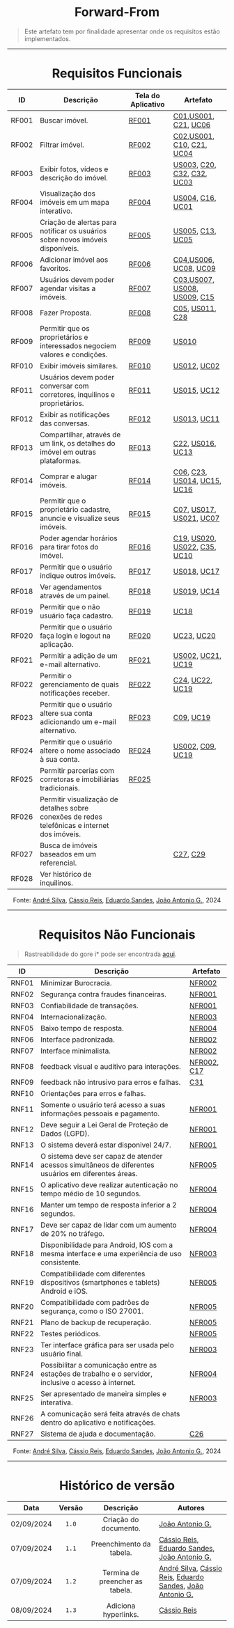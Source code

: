 <center>

# Forward-From

</center>

> Este artefato tem por finalidade apresentar onde os requisitos estão implementados.

---

<center>

# Requisitos Funcionais

</center>

<div style="margin: 0 auto; width: fit-content;">

| ID    | Descrição                                                                                     | Tela do Aplicativo                                                                                                 | Artefato                                                                                                                                                                                                                                                                                                                                                                       |
| ----- | --------------------------------------------------------------------------------------------- | ------------------------------------------------------------------------------------------------------------------ | ------------------------------------------------------------------------------------------------------------------------------------------------------------------------------------------------------------------------------------------------------------------------------------------------------------------------------------------------------------------------------ |
| RF001 | Buscar imóvel.                                                                                | [RF001](Modulo-3/validacao.md#rf001-buscar-imóvel)                                                                 | [C01](Modulo-2/v2-cenario.md#c01-acessar-lista-de-imóveis),[US001](Modulo-2/v2-agil-historias-de-usuario.md#us001-buscar-imóvel), [C21](Modulo-2/v2-cenario.md#c21-buscar-imóveis-por-palavras-chave), [UC06](Modulo-2/casos-uso.md#uc06-buscar-imóvel)                                                                                                                        |
| RF002 | Filtrar imóvel.                                                                               | [RF002](Modulo-3/validacao.md#rf002-filtrar-imóvel)                                                                | [C02](Modulo-2/v2-cenario.md#c02-filtrar-imóveis-por-preço),[US001](Modulo-2/v2-agil-historias-de-usuario.md#us001-buscar-imóvel), [C10](Modulo-2/v2-cenario.md#c10-filtrar-imóveis-por-localização), [C21](Modulo-2/v2-cenario.md#c21-buscar-imóveis-por-palavras-chave), [UC04](Modulo-2/casos-uso.md#uc04-usar-filtro)                                                      |
| RF003 | Exibir fotos, vídeos e descrição do imóvel.                                                   | [RF003](Modulo-3/validacao.md#rf003-exibir-fotos-vídeos-e-descrição-do-imóvel)                                     | [US003](Modulo-2/v2-agil-historias-de-usuario.md#us003-detalhes-do-imóvel), [C20](Modulo-2/v2-cenario.md#c20-verificar-disponibilidade-de-imóvel), [C32](Modulo-2/v2-cenario.md#c32-solicitar-informações-adicionais-sobre-imóvel), [C32](Modulo-2/v2-cenario.md#c32-solicitar-informações-adicionais-sobre-imóvel), [UC03](Modulo-2/casos-uso.md#uc03-ver-detalhes-do-imóvel) |
| RF004 | Visualização dos imóveis em um mapa interativo.                                               | [RF004](Modulo-3/validacao.md#rf004-visualização-dos-imóveis-em-um-mapa-interativo)                                | [US004](Modulo-2/v2-agil-historias-de-usuario.md#us004-visualização-de-imóvel-em-mapa-interativo), [C16](Modulo-2/v2-cenario.md#c16-visualizar-fotos-do-imóvel), [UC01](Modulo-2/casos-uso.md#uc01-ver-mapa-interativo)                                                                                                                                                        |
| RF005 | Criação de alertas para notificar os usuários sobre novos imóveis disponíveis.                | [RF005](Modulo-3/validacao.md#rf005-criação-de-alertas-para-notificar-os-usuários-sobre-novos-imóveis-disponíveis) | [US005](Modulo-2/v2-agil-historias-de-usuario.md#us005-criação-de-alertas-para-novos-imóveis), [C13](Modulo-2/v2-cenario.md#c13-receber-notificações-de-novos-imóveis), [UC05](Modulo-2/casos-uso.md#uc05-criar-alertas)                                                                                                                                                       |
| RF006 | Adicionar imóvel aos favoritos.                                                               | [RF006](Modulo-3/validacao.md#rf006-adicionar-imóvel-aos-favoritos)                                                | [C04](Modulo-2/v2-cenario.md#c04-favoritar-imóvel),[US006](Modulo-2/v2-agil-historias-de-usuario.md#us006-lista-de-imóveis-favoritos), [UC08](Modulo-2/casos-uso.md#uc08-criar-lista-de-favorito), [UC09](Modulo-2/casos-uso.md#uc09-fazer-proposta)                                                                                                                           |
| RF007 | Usuários devem poder agendar visitas a imóveis.                                               | [RF007](Modulo-3/validacao.md#rf007-usuários-devem-poder-agendar-visitas-a-imóveis)                                | [C03](Modulo-2/v2-cenario.md#c03-agendar-visita-a-imóvel),[US007](Modulo-2/v2-agil-historias-de-usuario.md#us007-agendamento-de-visitas), [US008](Modulo-2/v2-agil-historias-de-usuario.md#us008-solicitação-de-encaixe), [US009](Modulo-2/v2-agil-historias-de-usuario.md#us009-cancelamento-de-visita), [C15](Modulo-2/v2-cenario.md#c15-cancelar-proposta-de-aluguel)       |
| RF008 | Fazer Proposta.                                                                               | [RF008](Modulo-3/validacao.md#rf008-fazer-proposta)                                                                | [C05](Modulo-2/v2-cenario.md#c05-enviar-proposta-de-aluguel), [US011](Modulo-2/v2-agil-historias-de-usuario.md#us011-gerenciar-propostas), [C28](Modulo-2/v2-cenario.md#c28-receber-propostas-de-aluguel-proprietário)                                                                                                                                                         |
| RF009 | Permitir que os proprietários e interessados negociem valores e condições.                    | [RF009](Modulo-3/validacao.md#rf009-permitir-que-os-proprietários-e-interessados-negociem-valores-e-condições)     | [US010](Modulo-2/v2-agil-historias-de-usuario.md#us010-proposta-customizada)                                                                                                                                                                                                                                                                                                   |
| RF010 | Exibir imóveis similares.                                                                     | [RF010](Modulo-3/validacao.md#rf010-exibir-imóveis-similares)                                                      | [US012](Modulo-2/v2-agil-historias-de-usuario.md#us012-recomendações-de-imóveis), [UC02](Modulo-2/casos-uso.md#uc02-exibir-imóveis-similares)                                                                                                                                                                                                                                  |
| RF011 | Usuários devem poder conversar com corretores, inquilinos e proprietários.                    | [RF011](Modulo-3/validacao.md#rf011-usuários-devem-poder-conversar-com-corretores-inquilinos-e-proprietários)      | [US015](Modulo-2/v2-agil-historias-de-usuario.md#us015-conversas-entre-usuários), [UC12](Modulo-2/casos-uso.md#uc12-conversar-com-o-corretor-eou-proprietário)                                                                                                                                                                                                                 |
| RF012 | Exibir as notificações das conversas.                                                         | [RF012](Modulo-3/validacao.md)                                                                                     | [US013](Modulo-2/v2-agil-historias-de-usuario.md#us013-notificação-de-mensagens), [UC11](Modulo-2/casos-uso.md#uc11-ver-notificação-da-conversa)                                                                                                                                                                                                                               |
| RF013 | Compartilhar, através de um link, os detalhes do imóvel em outras plataformas.                | [RF013](Modulo-3/validacao.md#rf013-compartilhar-através-de-um-link-os-detalhes-do-imóvel-em-outras-plataformas)   | [C22](Modulo-2/v2-cenario.md#c22-compartilhar-imóvel-com-amigos), [US016](Modulo-2/v2-agil-historias-de-usuario.md#us016-compartilhamento-de-detalhes-do-imóvel), [UC13](Modulo-2/casos-uso.md#uc13-compartilhar-link-de-imóveis)                                                                                                                                              |
| RF014 | Comprar e alugar imóveis.                                                                     | [RF014](Modulo-3/validacao.md)                                                                                     | [C06](Modulo-2/v2-cenario.md#c06-realizar-pagamento-do-aluguel), [C23](Modulo-2/v2-cenario.md#c23-cadastrar-forma-de-pagamento), [US014](Modulo-2/v2-agil-historias-de-usuario.md#us014-compraralugar-imóvel), [UC15](Modulo-2/casos-uso.md#uc15-alugar-imóvel), [UC16](Modulo-2/casos-uso.md#uc16-comprar-imóvel)                                                             |
| RF015 | Permitir que o proprietário cadastre, anuncie e visualize seus imóveis.                       | [RF015](Modulo-3/validacao.md#rf015-permitir-que-o-proprietário-cadastre-anuncie-e-visualize-seus-imóveis)         | [C07](Modulo-2/v2-cenario.md#c07-cadastrar-imóvel-para-alugar), [US017](Modulo-2/v2-agil-historias-de-usuario.md#us017-cadastro-e-anúncio-de-imóveis), [US021](Modulo-2/v2-agil-historias-de-usuario.md#us021-ver-meus-imóveis), [UC07](Modulo-2/casos-uso.md#uc07-cadastrar-imóvel)                                                                                           |
| RF016 | Poder agendar horários para tirar fotos do imóvel.                                            | [RF016](Modulo-3/validacao.md#rf016-poder-agendar-horários-para-tirar-fotos-do-imóvel)                             | [C19](Modulo-2/v2-cenario.md#c19-reagendar-visita), [US020](Modulo-2/v2-agil-historias-de-usuario.md#us020-agendamento-de-fotos), [US022](Modulo-2/v2-agil-historias-de-usuario.md#us022-cancelamento-de-propostas), [C35](Modulo-2/v2-cenario.md#c35-atualizar-fotos-do-imóvel-proprietário), [UC10](Modulo-2/casos-uso.md#uc10-agendar-horário-para-tirar-foto-do-imóvel)    |
| RF017 | Permitir que o usuário indique outros imóveis.                                                | [RF017](Modulo-3/validacao.md#rf017-permitir-que-o-usuário-indique-outros-imóveis)                                 | [US018](Modulo-2/v2-agil-historias-de-usuario.md#us018-indicação-de-imóveis), [UC17](Modulo-2/casos-uso.md#uc17-indicar-imóvel)                                                                                                                                                                                                                                                |
| RF018 | Ver agendamentos através de um painel.                                                        | [RF018](Modulo-3/validacao.md#rf018-ver-agendamentos-através-de-um-painel)                                         | [US019](Modulo-2/v2-agil-historias-de-usuario.md#us019-ver-agendamentos), [UC14](Modulo-2/casos-uso.md#uc14-ver-agendamentos)                                                                                                                                                                                                                                                  |
| RF019 | Permitir que o não usuário faça cadastro.                                                     | [RF019](Modulo-3/validacao.md#rf019-permitir-que-o-não-usuário-faça-cadastro)                                      | [UC18](Modulo-2/casos-uso.md#uc18-fazer-cadastro)                                                                                                                                                                                                                                                                                                                              |
| RF020 | Permitir que o usuário faça login e logout na aplicação.                                      | [RF020](Modulo-3/validacao.md#rf020-permitir-que-o-usuário-faça-login-e-logout-na-aplicação)                       | [UC23](Modulo-2/casos-uso.md#uc23-sair-da-conta), [UC20](Modulo-2/casos-uso.md#uc20-fazer-login)                                                                                                                                                                                                                                                                               |
| RF021 | Permitir a adição de um e-mail alternativo.                                                   | [RF021](Modulo-3/validacao.md#rf021-permitir-a-adição-de-um-e-mail-alternativo)                                    | [US002](Modulo-2/v2-agil-historias-de-usuario.md#us002-gerenciar-conta), [UC21](Modulo-2/casos-uso.md#uc21-adicionar-email-alternativo), [UC19](Modulo-2/casos-uso.md#uc19-alterar-conta)                                                                                                                                                                                      |
| RF022 | Permitir o gerenciamento de quais notificações receber.                                       | [RF022](Modulo-3/validacao.md#rf022-permitir-o-gerenciamento-de-quais-notificações-receber)                        | [C24](Modulo-2/v2-cenario.md#c24-receber-notificações-de-pagamentos), [UC22](Modulo-2/casos-uso.md#uc22-gerenciar-notificações), [UC19](Modulo-2/casos-uso.md#uc19-alterar-conta)                                                                                                                                                                                              |
| RF023 | Permitir que o usuário altere sua conta adicionando um e-mail alternativo.                    | [RF023](Modulo-3/validacao.md)                                                                                     | [C09](Modulo-2/v2-cenario.md#c09-editar-perfil-de-usuário), [UC19](Modulo-2/casos-uso.md#uc19-alterar-conta)                                                                                                                                                                                                                                                                   |
| RF024 | Permitir que o usuário altere o nome associado à sua conta.                                   | [RF024](Modulo-3/validacao.md#rf024-permitir-que-o-usuário-altere-o-nome-associado-à-sua-conta)                    | [US002](Modulo-2/v2-agil-historias-de-usuario.md#us002-gerenciar-conta), [C09](Modulo-2/v2-cenario.md#c09-editar-perfil-de-usuário), [UC19](Modulo-2/casos-uso.md#uc19-alterar-conta)                                                                                                                                                                                          |
| RF025 | Permitir parcerias com corretoras e imobiliárias tradicionais.                                | [RF025](Modulo-3/validacao.md#rf025-permitir-parcerias-com-corretoras-e-imobiliárias-tradicionais)                 |                                                                                                                                                                                                                                                                                                                                                                                |
| RF026 | Permitir visualização de detalhes sobre conexões de redes telefônicas e internet dos imóveis. |                                                                                                                    |                                                                                                                                                                                                                                                                                                                                                                                |
| RF027 | Busca de imóveis baseados em um referencial.                                                  |                                                                                                                    | [C27](Modulo-2/v2-cenario.md#c27-atualizar-endereço-de-cobrança), [C29](Modulo-2/v2-cenario.md#c29-configurar-preferências-de-notificação)                                                                                                                                                                                                                                     |
| RF028 | Ver histórico de inquilinos.                                                                  |                                                                                                                    |                                                                                                                                                                                                                                                                                                                                                                                |

</div>

<center>

Fonte: [André Silva](https://github.com/Hunter104), [Cássio Reis](https://github.com/csreis72), [Eduardo Sandes](https://github.com/DiceRunner714), [João Antonio G.](https://github.com/joaoseisei), 2024

</center>

---

<center>

# Requisitos Não Funcionais

</center>

> Rastreabilidade do gore i\* pode ser encontrada [aqui](Modulo-3/gore-i.md#matriz-de-rastreabilidade).

<div style="margin: 0 auto; width: fit-content;">

| ID    | Descrição                                                                                             | Artefato                                                                                                                |
| ----- | ----------------------------------------------------------------------------------------------------- | ----------------------------------------------------------------------------------------------------------------------- |
| RNF01 | Minimizar Burocracia.                                                                                 | [NFR002](Modulo-2/nfr-framework.md#nfr002-usabilidade)                                                                  |
| RNF02 | Segurança contra fraudes financeiras.                                                                 | [NFR001](Modulo-2/nfr-framework.md#nfr001-confiabilidade)                                                               |
| RNF03 | Confiabilidade de transações.                                                                         | [NFR001](Modulo-2/nfr-framework.md#nfr001-confiabilidade)                                                               |
| RNF04 | Internacionalização.                                                                                  | [NFR003](Modulo-2/nfr-framework.md#nfr003-acessibilidade)                                                               |
| RNF05 | Baixo tempo de resposta.                                                                              | [NFR004](Modulo-2/nfr-framework.md#nfr004-performance)                                                                  |
| RNF06 | Interface padronizada.                                                                                | [NFR002](Modulo-2/nfr-framework.md#nfr002-usabilidade)                                                                  |
| RNF07 | Interface minimalista.                                                                                | [NFR002](Modulo-2/nfr-framework.md#nfr002-usabilidade)                                                                  |
| RNF08 | feedback visual e auditivo para interações.                                                           | [NFR002](Modulo-2/nfr-framework.md#nfr002-usabilidade), [C17](Modulo-2/v2-cenario.md#c17-receber-confirmação-de-visita) |
| RNF09 | feedback não intrusivo para erros e falhas.                                                           | [C31](Modulo-2/v2-cenario.md#c31-enviar-feedback-sobre-o-aplicativo)                                                    |
| RNF10 | Orientações para erros e falhas.                                                                      |                                                                                                                         |
| RNF11 | Somente o usuário terá acesso a suas informações pessoais e pagamento.                                | [NFR001](Modulo-2/nfr-framework.md#nfr001-confiabilidade)                                                               |
| RNF12 | Deve seguir a Lei Geral de Proteção de Dados (LGPD).                                                  | [NFR001](Modulo-2/nfr-framework.md#nfr001-confiabilidade)                                                               |
| RNF13 | O sistema deverá estar disponivel 24/7.                                                               | [NFR001](Modulo-2/nfr-framework.md#nfr001-confiabilidade)                                                               |
| RNF14 | O sistema deve ser capaz de atender acessos simultâneos de diferentes usuários em diferentes áreas.   | [NFR005](Modulo-2/nfr-framework.md#nfr005-suportabilidade)                                                              |
| RNF15 | O aplicativo deve realizar autenticação no tempo médio de 10 segundos.                                | [NFR004](Modulo-2/nfr-framework.md#nfr004-performance)                                                                  |
| RNF16 | Manter um tempo de resposta inferior a 2 segundos.                                                    | [NFR004](Modulo-2/nfr-framework.md#nfr004-performance)                                                                  |
| RNF17 | Deve ser capaz de lidar com um aumento de 20% no tráfego.                                             | [NFR004](Modulo-2/nfr-framework.md#nfr004-performance)                                                                  |
| RNF18 | Disponibilidade para Android, IOS com a mesma interface e uma experiência de uso consistente.         | [NFR003](Modulo-2/nfr-framework.md#nfr003-acessibilidade)                                                               |
| RNF19 | Compatibilidade com diferentes dispositivos (smartphones e tablets) Android e iOS.                    | [NFR005](Modulo-2/nfr-framework.md#nfr005-suportabilidade)                                                              |
| RNF20 | Compatibilidade com padrões de segurança, como o ISO 27001.                                           | [NFR005](Modulo-2/nfr-framework.md#nfr005-suportabilidade)                                                              |
| RNF21 | Plano de backup de recuperação.                                                                       | [NFR005](Modulo-2/nfr-framework.md#nfr005-suportabilidade)                                                              |
| RNF22 | Testes periódicos.                                                                                    | [NFR005](Modulo-2/nfr-framework.md#nfr005-suportabilidade)                                                              |
| RNF23 | Ter interface gráfica para ser usada pelo usuário final.                                              | [NFR003](Modulo-2/nfr-framework.md#nfr003-acessibilidade)                                                               |
| RNF24 | Possibilitar a comunicação entre as estações de trabalho e o servidor, inclusive o acesso à internet. | [NFR004](Modulo-2/nfr-framework.md#nfr004-performance)                                                                  |
| RNF25 | Ser apresentado de maneira simples e interativa.                                                      | [NFR003](Modulo-2/nfr-framework.md#nfr003-acessibilidade)                                                               |
| RNF26 | A comunicação será feita através de chats dentro do aplicativo e notificações.                        |                                                                                                                         |
| RNF27 | Sistema de ajuda e documentação.                                                                      | [C26](Modulo-2/v2-cenario.md#c26-acessar-suporte-ao-cliente)                                                            |

</div>

<center>

Fonte: [André Silva](https://github.com/Hunter104), [Cássio Reis](https://github.com/csreis72), [Eduardo Sandes](https://github.com/DiceRunner714), [João Antonio G.](https://github.com/joaoseisei), 2024

</center>

---

<center>

# Histórico de versão

</center>

<div style="margin: 0 auto; width: fit-content;">

|    Data    | Versão |            Descrição            | Autores                                                                                                                                                                                    |
| :--------: | :----: | :-----------------------------: | ------------------------------------------------------------------------------------------------------------------------------------------------------------------------------------------ |
| 02/09/2024 | `1.0`  |      Criação do documento.      | [João Antonio G.](https://github.com/joaoseisei)                                                                                                                                           |
| 07/09/2024 | `1.1`  |    Preenchimento da tabela.     | [Cássio Reis](https://github.com/csreis72), [Eduardo Sandes](https://github.com/DiceRunner), [João Antonio G.](https://github.com/joaoseisei)                                              |
| 07/09/2024 | `1.2`  | Termina de preencher as tabela. | [André Silva](https://github.com/Hunter104), [Cássio Reis](https://github.com/csreis72), [Eduardo Sandes](https://github.com/DiceRunner), [João Antonio G.](https://github.com/joaoseisei) |
| 08/09/2024 | `1.3`  |      Adiciona hyperlinks.       | [Cássio Reis](https://github.com/csreis72)                                                                                                                                                 |

</div>
